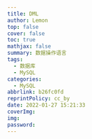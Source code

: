 ```yaml
---
title: DML
author: Lemon
top: false
cover: false
toc: true
mathjax: false
summary: 数据操作语言
tags:
  - 数据库
  - MySQL
categories:
  - MySQL
abbrlink: b26fc0fd
reprintPolicy: cc_by
date: 2022-01-27 15:21:33
coverImg:
img:
password:
---
```



